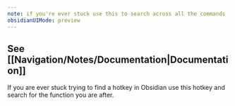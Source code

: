 ```yaml
---
note: if you're ever stuck use this to search across all the commands
obsidianUIMode: preview
---
```

## See [[Navigation/Notes/Documentation|Documentation]]

If you are ever stuck trying to find a hotkey in Obsidian use this hotkey and search for the function you are after. 
